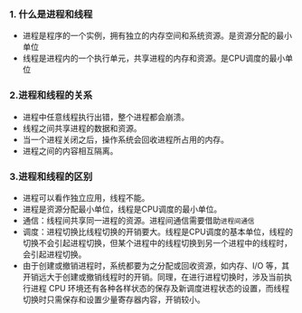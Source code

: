 ### 1. 什么是进程和线程
- 进程是程序的一个实例，拥有独立的内存空间和系统资源。是资源分配的最小单位
- 线程是进程内的一个执行单元，共享进程的内存和资源。是CPU调度的最小单位
### 2.进程和线程的关系
- 进程中任意线程执行出错，整个进程都会崩溃。
- 线程之间共享进程的数据和资源。
- 当一个进程关闭之后，操作系统会回收进程所占用的内存。
- 进程之间的内容相互隔离。
### 3.进程和线程的区别
- 进程可以看作独立应用，线程不能。
- 进程是资源分配最小单位，线程是CPU调度的最小单位。
- 通信：线程间共享同一进程的资源。进程间通信需要借助`进程间通信`
- 调度：进程切换比线程切换的开销要大。线程是CPU调度的基本单位，线程的切换不会引起进程切换，但某个进程中的线程切换到另一个进程中的线程时，会引起进程切换。
- 由于创建或撤销进程时，系统都要为之分配或回收资源，如内存、I/O 等，其开销远大于创建或撤销线程时的开销。同理，在进行进程切换时，涉及当前执行进程 CPU 环境还有各种各样状态的保存及新调度进程状态的设置，而线程切换时只需保存和设置少量寄存器内容，开销较小。